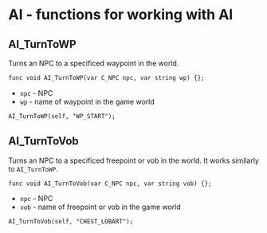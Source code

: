 # AI - functions for working with AI

## AI_TurnToWP

Turns an NPC to a specificed waypoint in the world.

```dae
func void AI_TurnToWP(var C_NPC npc, var string wp) {};
```

- `npc` - NPC
- `wp` - name of waypoint in the game world

```dae title="Example usage"
AI_TurnToWP(self, "WP_START");
```

## AI_TurnToVob

Turns an NPC to a specificed freepoint or vob in the world. It works similarly to `AI_TurnToWP`.

```dae
func void AI_TurnToVob(var C_NPC npc, var string vob) {};
```

- `npc` - NPC
- `vob` - name of freepoint or vob in the game world

```dae title="Example usage"
AI_TurnToVob(self, "CHEST_LOBART");
```

